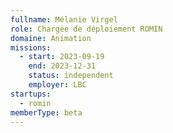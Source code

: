 ```yaml
---
fullname: Mélanie Virgel
role: Chargée de déploiement ROMIN
domaine: Animation
missions:
  - start: 2023-09-19
    end: 2023-12-31
    status: independent
    employer: LBC
startups:
  - romin
memberType: beta
---
```


